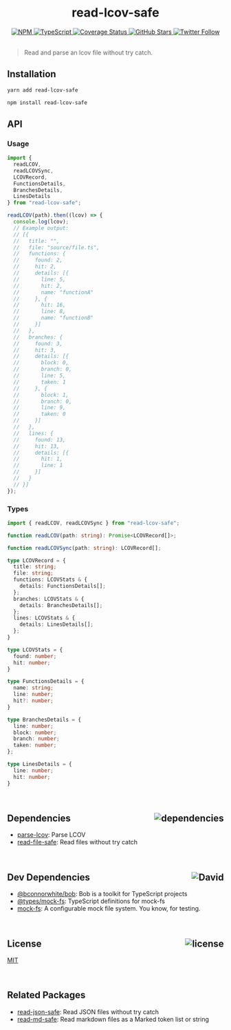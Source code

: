 <div align="center">
  <h1>read-lcov-safe</h1>
  <a href="https://npmjs.com/package/read-lcov-safe">
    <img alt="NPM" src="https://img.shields.io/npm/v/read-lcov-safe.svg">
  </a>
  <a href="https://github.com/bconnorwhite/read-lcov-safe">
    <img alt="TypeScript" src="https://img.shields.io/github/languages/top/bconnorwhite/read-lcov-safe.svg">
  </a>
  <a href='https://coveralls.io/github/bconnorwhite/read-lcov-safe?branch=master'>
    <img alt="Coverage Status" src="https://img.shields.io/coveralls/github/bconnorwhite/read-lcov-safe.svg?branch=master">
  </a>
  <a href="https://github.com/bconnorwhite/read-lcov-safe">
    <img alt="GitHub Stars" src="https://img.shields.io/github/stars/bconnorwhite/read-lcov-safe?label=Stars%20Appreciated%21&style=social">
  </a>
  <a href="https://twitter.com/bconnorwhite">
    <img alt="Twitter Follow" src="https://img.shields.io/twitter/follow/bconnorwhite.svg?label=%40bconnorwhite&style=social">
  </a>
</div>

<br />

> Read and parse an lcov file without try catch.

## Installation

```sh
yarn add read-lcov-safe
```

```sh
npm install read-lcov-safe
```

## API

### Usage
```ts
import {
  readLCOV,
  readLCOVSync,
  LCOVRecord,
  FunctionsDetails,
  BranchesDetails,
  LinesDetails
} from "read-lcov-safe";

readLCOV(path).then((lcov) => {
  console.log(lcov);
  // Example output:
  // [{
  //   title: "",
  //   file: "source/file.ts",
  //   functions: {
  //     found: 2,
  //     hit: 2,
  //     details: [{
  //       line: 5,
  //       hit: 2,
  //       name: "functionA"
  //     }, {
  //       hit: 16,
  //       line: 8,
  //       name: "functionB"
  //     }]
  //   },
  //   branches: {
  //     found: 3,
  //     hit: 3,
  //     details: [{
  //       block: 0,
  //       branch: 0,
  //       line: 5,
  //       taken: 1
  //     }, {
  //       block: 1,
  //       branch: 0,
  //       line: 9,
  //       taken: 0
  //     }]
  //   },
  //   lines: {
  //     found: 13,
  //     hit: 13,
  //     details: [{
  //       hit: 1,
  //       line: 1
  //     }]
  //   }
  // }]
});
```

### Types

```ts
import { readLCOV, readLCOVSync } from "read-lcov-safe";

function readLCOV(path: string): Promise<LCOVRecord[]>;

function readLCOVSync(path: string): LCOVRecord[];

type LCOVRecord = {
  title: string;
  file: string;
  functions: LCOVStats & {
    details: FunctionsDetails[];
  };
  branches: LCOVStats & {
    details: BranchesDetails[];
  };
  lines: LCOVStats & {
    details: LinesDetails[];
  };
}

type LCOVStats = {
  found: number;
  hit: number;
}

type FunctionsDetails = {
  name: string;
  line: number;
  hit?: number;
}

type BranchesDetails = {
  line: number;
  block: number;
  branch: number;
  taken: number;
};

type LinesDetails = {
  line: number;
  hit: number;
}
```

<br />

<h2>Dependencies<img align="right" alt="dependencies" src="https://img.shields.io/david/bconnorwhite/read-lcov-safe.svg"></h2>

- [parse-lcov](https://www.npmjs.com/package/parse-lcov): Parse LCOV
- [read-file-safe](https://www.npmjs.com/package/read-file-safe): Read files without try catch

<br />

<h2>Dev Dependencies<img align="right" alt="David" src="https://img.shields.io/david/dev/bconnorwhite/read-lcov-safe.svg"></h2>

- [@bconnorwhite/bob](https://www.npmjs.com/package/@bconnorwhite/bob): Bob is a toolkit for TypeScript projects
- [@types/mock-fs](https://www.npmjs.com/package/@types/mock-fs): TypeScript definitions for mock-fs
- [mock-fs](https://www.npmjs.com/package/mock-fs): A configurable mock file system.  You know, for testing.

<br />

<h2>License <img align="right" alt="license" src="https://img.shields.io/npm/l/read-lcov-safe.svg"></h2>

[MIT](https://opensource.org/licenses/MIT)

<br />

## Related Packages

- [read-json-safe](https://www.npmjs.com/package/read-json-safe): Read JSON files without try catch
- [read-md-safe](https://www.npmjs.com/package/read-md-safe): Read markdown files as a Marked token list or string
